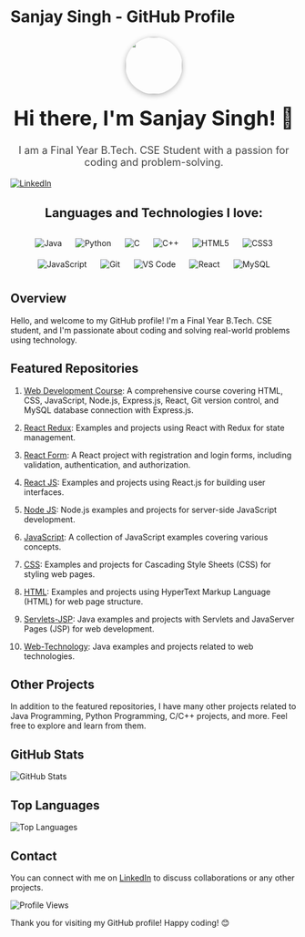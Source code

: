# Sanjay Singh - GitHub Profile

<div align="center">
  <img src="https://media.giphy.com/media/M9gbBd9nbDrOTu1Mqx/giphy.gif" width="100" style="border-radius: 50%; box-shadow: 0px 2px 10px rgba(0, 0, 0, 0.3);"/>
</div>

<h1 align="center" style="font-size: 36px; margin-top: 20px;">Hi there, I'm Sanjay Singh! 👋</h1>

<p align="center" style="font-size: 18px; color: #444;">I am a Final Year B.Tech. CSE Student with a passion for coding and problem-solving.</p>

[![LinkedIn](https://img.shields.io/badge/LinkedIn-Connect-blue?style=flat-square&logo=linkedin&logoColor=white&link=https://www.linkedin.com/in/urssanjaysingh)](https://www.linkedin.com/in/urssanjaysingh)

<h3 align="center" style="font-size: 22px; margin-top: 30px;">Languages and Technologies I love:</h3>

<div align="center" style="margin-top: 20px;">
  <span style="display: inline-block; margin: 10px;">
    <img src="https://img.shields.io/badge/Java-007396?style=flat-square&logo=java&logoColor=white" alt="Java"/>
  </span>
  <span style="display: inline-block; margin: 10px;">
    <img src="https://img.shields.io/badge/Python-3776AB?style=flat-square&logo=python&logoColor=white" alt="Python"/>
  </span>
  <span style="display: inline-block; margin: 10px;">
    <img src="https://img.shields.io/badge/C-00599C?style=flat-square&logo=c&logoColor=white" alt="C"/>
  </span>
  <span style="display: inline-block; margin: 10px;">
    <img src="https://img.shields.io/badge/C++-00599C?style=flat-square&logo=c%2B%2B&logoColor=white" alt="C++"/>
  </span>
  <span style="display: inline-block; margin: 10px;">
    <img src="https://img.shields.io/badge/HTML5-E34F26?style=flat-square&logo=html5&logoColor=white" alt="HTML5"/>
  </span>
  <span style="display: inline-block; margin: 10px;">
    <img src="https://img.shields.io/badge/CSS3-1572B6?style=flat-square&logo=css3&logoColor=white" alt="CSS3"/>
  </span>
  <span style="display: inline-block; margin: 10px;">
    <img src="https://img.shields.io/badge/JavaScript-F7DF1E?style=flat-square&logo=javascript&logoColor=white" alt="JavaScript"/>
  </span>
  <span style="display: inline-block; margin: 10px;">
    <img src="https://img.shields.io/badge/Git-F05032?style=flat-square&logo=git&logoColor=white" alt="Git"/>
  </span>
  <span style="display: inline-block; margin: 10px;">
    <img src="https://img.shields.io/badge/VS_Code-007ACC?style=flat-square&logo=visual-studio-code&logoColor=white" alt="VS Code"/>
  </span>
  <span style="display: inline-block; margin: 10px;">
    <img src="https://img.shields.io/badge/React-61DAFB?style=flat-square&logo=react&logoColor=white" alt="React"/>
  </span>
  <span style="display: inline-block; margin: 10px;">
    <img src="https://img.shields.io/badge/MySQL-4479A1?style=flat-square&logo=mysql&logoColor=white" alt="MySQL"/>
  </span>
</div>

## Overview

Hello, and welcome to my GitHub profile! I'm a Final Year B.Tech. CSE student, and I'm passionate about coding and solving real-world problems using technology.

## Featured Repositories

1. [Web Development Course](https://github.com/urssanjaysingh/Web-Development-Course): A comprehensive course covering HTML, CSS, JavaScript, Node.js, Express.js, React, Git version control, and MySQL database connection with Express.js.

2. [React Redux](https://github.com/urssanjaysingh/React-Redux): Examples and projects using React with Redux for state management.

3. [React Form](https://github.com/urssanjaysingh/React-Form): A React project with registration and login forms, including validation, authentication, and authorization.

4. [React JS](https://github.com/urssanjaysingh/React-JS): Examples and projects using React.js for building user interfaces.

5. [Node JS](https://github.com/urssanjaysingh/Node-JS): Node.js examples and projects for server-side JavaScript development.

6. [JavaScript](https://github.com/urssanjaysingh/JavaScript): A collection of JavaScript examples covering various concepts.

7. [CSS](https://github.com/urssanjaysingh/CSS): Examples and projects for Cascading Style Sheets (CSS) for styling web pages.

8. [HTML](https://github.com/urssanjaysingh/HTML): Examples and projects using HyperText Markup Language (HTML) for web page structure.

9. [Servlets-JSP](https://github.com/urssanjaysingh/Servlets-JSP): Java examples and projects with Servlets and JavaServer Pages (JSP) for web development.

10. [Web-Technology](https://github.com/urssanjaysingh/Web-Technology): Java examples and projects related to web technologies.

## Other Projects

In addition to the featured repositories, I have many other projects related to Java Programming, Python Programming, C/C++ projects, and more. Feel free to explore and learn from them.

## GitHub Stats

![GitHub Stats](https://github-readme-stats.vercel.app/api?username=urssanjaysingh&show_icons=true&count_private=true&hide=prs,issues&theme=light)

## Top Languages

![Top Languages](https://github-readme-stats.vercel.app/api/top-langs/?username=urssanjaysingh&layout=compact&theme=light)

## Contact

You can connect with me on [LinkedIn](https://www.linkedin.com/in/urssanjaysingh) to discuss collaborations or any other projects.

![Profile Views](https://komarev.com/ghpvc/?username=urssanjaysingh&color=blueviolet)

Thank you for visiting my GitHub profile! Happy coding! 😊
